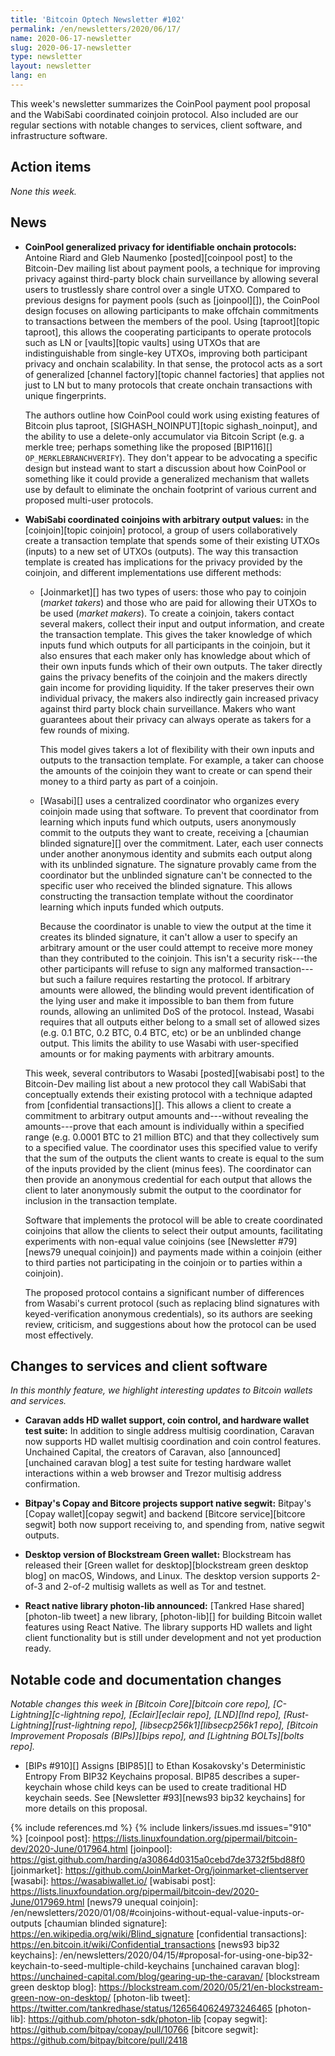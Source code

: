 ```yaml
---
title: 'Bitcoin Optech Newsletter #102'
permalink: /en/newsletters/2020/06/17/
name: 2020-06-17-newsletter
slug: 2020-06-17-newsletter
type: newsletter
layout: newsletter
lang: en
---
```

This week's newsletter summarizes the CoinPool payment pool proposal and
the WabiSabi coordinated coinjoin protocol.  Also included are our
regular sections with notable changes to services, client software, and
infrastructure software.

## Action items

*None this week.*

## News

- **CoinPool generalized privacy for identifiable onchain protocols:**
  Antoine Riard and Gleb Naumenko [posted][coinpool post] to the
  Bitcoin-Dev mailing list about payment pools, a technique for
  improving privacy against third-party block chain surveillance by
  allowing several users to trustlessly share control over a single
  UTXO.  Compared to previous designs for payment pools (such as
  [joinpool][]), the CoinPool design focuses on allowing participants to
  make offchain commitments to transactions between the members of the
  pool.  Using [taproot][topic taproot], this allows the cooperating
  participants to operate protocols such as LN or [vaults][topic vaults]
  using UTXOs that are indistinguishable from single-key UTXOs,
  improving both participant privacy and onchain scalability.  In that
  sense, the protocol acts as a sort of generalized [channel
  factory][topic channel factories] that applies not just to LN but to
  many protocols that create onchain transactions with unique
  fingerprints.

    The authors outline how CoinPool could work using existing features
    of Bitcoin plus taproot, [SIGHASH_NOINPUT][topic sighash_noinput], and the ability to use
    a delete-only accumulator via Bitcoin Script (e.g. a merkle tree;
    perhaps something like the proposed [BIP116][]
    `OP_MERKLEBRANCHVERIFY`).  They don't appear to be advocating a
    specific design but instead want to start a discussion about how
    CoinPool or something like it could provide a generalized mechanism
    that wallets use by default to eliminate the onchain footprint of
    various current and proposed multi-user protocols.

- **WabiSabi coordinated coinjoins with arbitrary output values:** in
  the [coinjoin][topic coinjoin] protocol, a group of users
  collaboratively create a transaction template that spends some of
  their existing UTXOs (inputs) to a new set of UTXOs (outputs).  The
  way this transaction template is created has implications for the
  privacy provided by the coinjoin, and different implementations
  use different methods:

    <!-- Taker creates tx template, see discussion between harding and
    waxwing: http://gnusha.org/joinmarket/2020-06-14.log -->

    - [Joinmarket][] has two types of users: those who pay to coinjoin
      (*market takers*) and those who are paid for allowing their UTXOs to
      be used (*market makers*).  To create a coinjoin, takers
      contact several makers, collect their input and output
      information, and create the transaction template.  This gives the
      taker knowledge of which inputs fund which outputs for all
      participants in the coinjoin, but it also ensures that each maker
      only has knowledge about which of their own inputs funds which of
      their own outputs.  The taker directly gains the privacy benefits of
      the coinjoin and the makers directly gain income for providing
      liquidity.  If the taker preserves their own individual privacy, the makers
      also indirectly gain increased privacy against third party block
      chain surveillance.  Makers who want guarantees about their privacy
      can always operate as takers for a few rounds of mixing.

        <!-- Quotes from joinmarket README.md:
          - "Ability to spend directly, or with coinjoin"
          - "Can specify exact amount of coinjoin (figures from 0.01 to 30.0 btc"
        -->

        This model gives takers a lot of flexibility with their own
        inputs and outputs to the transaction template.  For example, a
        taker can choose the amounts of the coinjoin they want to create
        or can spend their money to a third party as part of a coinjoin.

    - [Wasabi][] uses a centralized coordinator who organizes every
      coinjoin made using that software.  To prevent that coordinator
      from learning which inputs fund which outputs, users anonymously
      commit to the outputs they want to create, receiving a [chaumian
      blinded signature][] over the commitment.  Later, each user connects
      under another anonymous identity and submits each output along with
      its unblinded signature.  The signature provably came from the coordinator
      but the unblinded signature can't be connected to the specific
      user who received the blinded signature.  This allows constructing the
      transaction template without the coordinator learning which inputs
      funded which outputs.

        Because the coordinator is unable to view the output at the time
        it creates its blinded signature, it can't allow a user to
        specify an arbitrary amount or the user could attempt to receive
        more money than they contributed to the coinjoin.  This isn't a
        security risk---the other participants will refuse to sign any
        malformed transaction---but such a failure requires restarting
        the protocol.  If arbitrary amounts were allowed, the blinding
        would prevent identification of the lying user and make it
        impossible to ban them from future rounds, allowing an unlimited
        DoS of the protocol.  Instead, Wasabi requires that all outputs
        either belong to a small set of allowed sizes (e.g. 0.1 BTC, 0.2
        BTC, 0.4 BTC, etc) or be an unblinded change output.  This
        limits the ability to use Wasabi with user-specified amounts or
        for making payments with arbitrary amounts.

    This week, several contributors to Wasabi [posted][wabisabi post]
    to the Bitcoin-Dev mailing list about a new
    protocol they call WabiSabi that conceptually extends their existing protocol
    with a technique adapted from [confidential transactions][].  This allows a
    client to create a commitment to arbitrary output amounts and---without
    revealing the amounts---prove that each amount is individually
    within a specified range (e.g. 0.0001 BTC to 21 million BTC) and
    that they collectively sum to a specified value.  The coordinator
    uses this specified value to verify that the sum of the outputs the
    client wants to create is equal to the sum of the inputs provided by
    the client (minus fees).  The coordinator can then provide an
    anonymous credential for each output that allows the
    client to later anonymously submit the output to the
    coordinator for inclusion in the transaction template.

    Software that implements the protocol will be able to create
    coordinated coinjoins that
    allow the clients to select their output amounts, facilitating
    experiments with non-equal value coinjoins (see [Newsletter
    #79][news79 unequal coinjoin]) and payments made within a coinjoin
    (either to third parties not participating in the coinjoin or to
    parties within a coinjoin).

    The proposed protocol contains a significant number of differences
    from Wasabi's current protocol (such as replacing blind signatures
    with keyed-verification anonymous credentials), so its authors are
    seeking review, criticism, and suggestions about how the protocol
    can be used most effectively.

## Changes to services and client software

*In this monthly feature, we highlight interesting updates to Bitcoin
wallets and services.*

- **Caravan adds HD wallet support, coin control, and hardware wallet test suite:**
  In addition to single address multisig coordination, Caravan now supports HD
  wallet multisig coordination and coin control features. Unchained Capital, the creators of Caravan,
  also [announced][unchained caravan blog] a test suite for testing hardware
  wallet interactions within a web browser and Trezor multisig address confirmation.

- **Bitpay's Copay and Bitcore projects support native segwit:**
  Bitpay's [Copay wallet][copay segwit] and backend [Bitcore service][bitcore
  segwit] both now support receiving to, and spending from, native segwit outputs.

- **Desktop version of Blockstream Green wallet:**
  Blockstream has released their [Green wallet for desktop][blockstream green desktop blog]
  on macOS, Windows, and Linux. The desktop version supports 2-of-3 and 2-of-2
  multisig wallets as well as Tor and testnet.

- **React native library photon-lib announced:** [Tankred Hase
  shared][photon-lib tweet] a new library, [photon-lib][] for building Bitcoin
  wallet features using React Native. The library supports HD wallets and light client
  functionality but is still under development and not yet production ready.

## Notable code and documentation changes

*Notable changes this week in [Bitcoin Core][bitcoin core repo],
[C-Lightning][c-lightning repo], [Eclair][eclair repo], [LND][lnd repo],
[Rust-Lightning][rust-lightning repo], [libsecp256k1][libsecp256k1 repo],
[Bitcoin Improvement Proposals (BIPs)][bips repo], and [Lightning
BOLTs][bolts repo].*

- [BIPs #910][] Assigns [BIP85][] to Ethan Kosakovsky's Deterministic Entropy From
  BIP32 Keychains proposal. BIP85 describes a super-keychain whose child keys
  can be used to create traditional HD keychain seeds. See [Newsletter #93][news93 bip32 keychains]
  for more details on this proposal.

{% include references.md %}
{% include linkers/issues.md issues="910" %}
[coinpool post]: https://lists.linuxfoundation.org/pipermail/bitcoin-dev/2020-June/017964.html
[joinpool]: https://gist.github.com/harding/a30864d0315a0cebd7de3732f5bd88f0
[joinmarket]: https://github.com/JoinMarket-Org/joinmarket-clientserver
[wasabi]: https://wasabiwallet.io/
[wabisabi post]: https://lists.linuxfoundation.org/pipermail/bitcoin-dev/2020-June/017969.html
[news79 unequal coinjoin]: /en/newsletters/2020/01/08/#coinjoins-without-equal-value-inputs-or-outputs
[chaumian blinded signature]: https://en.wikipedia.org/wiki/Blind_signature
[confidential transactions]: https://en.bitcoin.it/wiki/Confidential_transactions
[news93 bip32 keychains]: /en/newsletters/2020/04/15/#proposal-for-using-one-bip32-keychain-to-seed-multiple-child-keychains
[unchained caravan blog]: https://unchained-capital.com/blog/gearing-up-the-caravan/
[blockstream green desktop blog]: https://blockstream.com/2020/05/21/en-blockstream-green-now-on-desktop/
[photon-lib tweet]: https://twitter.com/tankredhase/status/1265640624973246465
[photon-lib]: https://github.com/photon-sdk/photon-lib
[copay segwit]: https://github.com/bitpay/copay/pull/10766
[bitcore segwit]: https://github.com/bitpay/bitcore/pull/2418
